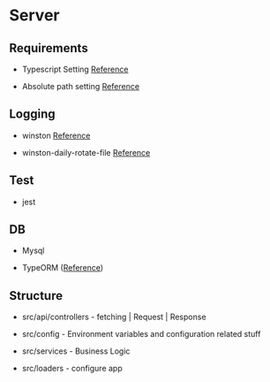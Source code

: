 

# Server

## Requirements

- Typescript Setting [Reference](https://khalilstemmler.com/blogs/typescript/node-starter-project/)

- Absolute path setting [Reference](https://dev.to/larswaechter/path-aliases-with-typescript-in-nodejs-4353)

## Logging

- winston [Reference](https://thisdavej.com/using-winston-a-versatile-logging-library-for-node-js/)

- winston-daily-rotate-file [Reference](https://github.com/winstonjs/winston-daily-rotate-file#readme)

## Test

- jest

## DB

- Mysql

- TypeORM ([Reference](https://typeorm.io/#/))

## Structure

- src/api/controllers - fetching | Request | Response

- src/config - Environment variables and configuration related stuff

- src/services - Business Logic

- src/loaders - configure app
